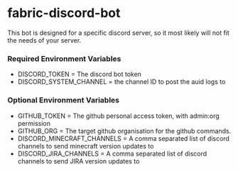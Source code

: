 # fabric-discord-bot

This bot is designed for a specific discord server, so it most likely will not fit the needs of your server.

### Required Environment Variables 

* DISCORD_TOKEN = The discord bot token
* DISCORD_SYSTEM_CHANNEL = the channel ID to post the auid logs to

### Optional Environment Variables 

* GITHUB_TOKEN = The github personal access token, with admin:org permission
* GITHUB_ORG = The target github organisation for the github commands.
* DISCORD_MINECRAFT_CHANNELS = A comma separated list of discord channels to send minecraft version updates to
* DISCORD_JIRA_CHANNELS = A comma separated list of discord channels to send JIRA version updates to
